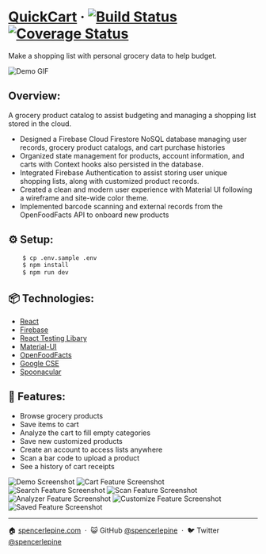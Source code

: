 # [QuickCart](https://grocery-client-sl.herokuapp.com/) &middot; [![Build Status](https://github.com/spencerlepine/quickcart/actions/workflows/main.yml/badge.svg?branch=master)](https://github.com/spencerlepine/quickcart/actions/workflows/main.yml) [![Coverage Status](https://coveralls.io/repos/github/spencerlepine/quickcart/badge.svg?branch=master)](https://coveralls.io/github/spencerlepine/quickcart?branch=master)

Make a shopping list with personal grocery data to help budget.

![Demo GIF](./client/src/assets/images/demo.gif)

## Overview:
A grocery product catalog to assist budgeting and managing a shopping list stored in the cloud.

- Designed a Firebase Cloud Firestore NoSQL database managing user records, grocery product catalogs, and cart purchase histories
- Organized state management for products, account information, and carts with Context hooks also persisted in the database.
- Integrated Firebase Authentication to assist storing user unique shopping lists, along with customized product records.
- Created a clean and modern user experience  with Material UI following a wireframe and site-wide color theme.
- Implemented barcode scanning and external records from the OpenFoodFacts API to onboard new products

## ⚙️ Setup:
```sh
    $ cp .env.sample .env
    $ npm install
    $ npm run dev
```

## 📦 Technologies:
- [React](https://reactjs.org/)
- [Firebase](https://firebase.google.com/)
- [React Testing Libary](https://testing-library.com/)
- [Material-UI](https://material-ui.com/)
- [OpenFoodFacts](https://world.openfoodfacts.org)
- [Google CSE](https://cse.google.com)
- [Spoonacular](https://spoonacular.com/food-api/docs)

## 🌟 Features:
- Browse grocery products
- Save items to cart
- Analyze the cart to fill empty categories
- Save new customized products
- Create an account to access lists anywhere
- Scan a bar code to upload a product
- See a history of cart receipts

![Demo Screenshot](./client/src/assets/images/demo_transparent.png)
![Cart Feature Screenshot](./client/src/assets/images/cart-screenshot.png)
![Search Feature Screenshot](./client/src/assets/images/search-screenshot.png)
![Scan Feature Screenshot](./client/src/assets/images/scan-upc.png)
![Analyzer Feature Screenshot](./client/src/assets/images/analyzer-screenshot.png)
![Customize Feature Screenshot](./client/src/assets/images/customize-product.png)
![Saved Feature Screenshot](./client/src/assets/images/saved-screenshot.png)


---

🏠 [spencerlepine.com](https://www.spencerlepine.com) &nbsp;&middot;&nbsp; 😺 GitHub [@spencerlepine](https://github.com/spencerlepine) &nbsp;&middot;&nbsp; 🐦 Twitter [@spencerlepine](http://twitter.com/spencerlepine)

